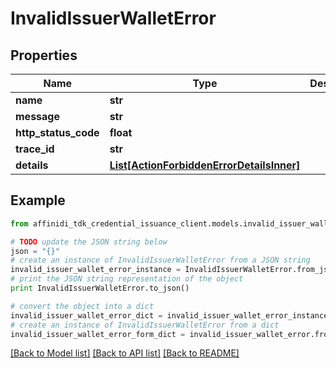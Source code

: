 # InvalidIssuerWalletError

## Properties

| Name                 | Type                                                                              | Description | Notes      |
| -------------------- | --------------------------------------------------------------------------------- | ----------- | ---------- |
| **name**             | **str**                                                                           |             |
| **message**          | **str**                                                                           |             |
| **http_status_code** | **float**                                                                         |             |
| **trace_id**         | **str**                                                                           |             |
| **details**          | [**List[ActionForbiddenErrorDetailsInner]**](ActionForbiddenErrorDetailsInner.md) |             | [optional] |

## Example

```python
from affinidi_tdk_credential_issuance_client.models.invalid_issuer_wallet_error import InvalidIssuerWalletError

# TODO update the JSON string below
json = "{}"
# create an instance of InvalidIssuerWalletError from a JSON string
invalid_issuer_wallet_error_instance = InvalidIssuerWalletError.from_json(json)
# print the JSON string representation of the object
print InvalidIssuerWalletError.to_json()

# convert the object into a dict
invalid_issuer_wallet_error_dict = invalid_issuer_wallet_error_instance.to_dict()
# create an instance of InvalidIssuerWalletError from a dict
invalid_issuer_wallet_error_form_dict = invalid_issuer_wallet_error.from_dict(invalid_issuer_wallet_error_dict)
```

[[Back to Model list]](../README.md#documentation-for-models) [[Back to API list]](../README.md#documentation-for-api-endpoints) [[Back to README]](../README.md)
